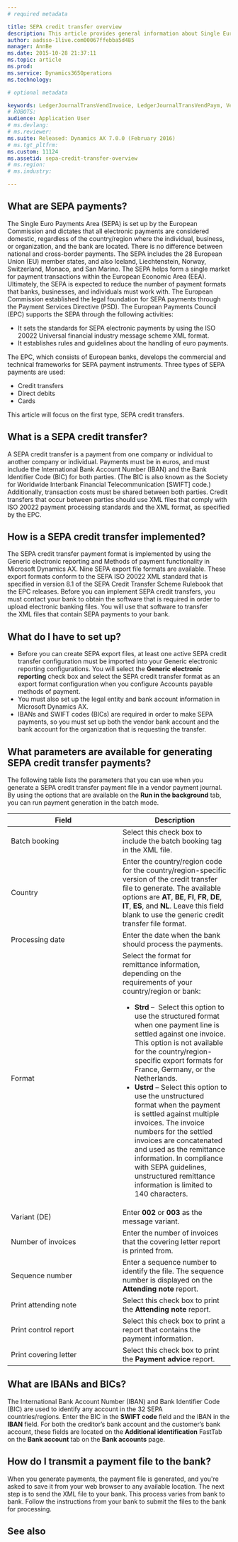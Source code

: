 ```yaml
---
# required metadata

title: SEPA credit transfer overview
description: This article provides general information about Single Euro Payments Area (SEPA) credit transfers, which are one of the three types of SEPA payments. A SEPA credit transfer is a payment (in euros) from one company or individual to another company or individual. The article also describes how to set up and transmit a SEPA credit transfer payment file.
author: aadsso-1live.com00067ffebba5d485
manager: AnnBe
ms.date: 2015-10-28 21:37:11
ms.topic: article
ms.prod: 
ms.service: Dynamics365Operations
ms.technology: 

# optional metadata

keywords: LedgerJournalTransVendInvoice, LedgerJournalTransVendPaym, VendPaymMode
# ROBOTS: 
audience: Application User
# ms.devlang: 
# ms.reviewer: 
ms.suite: Released: Dynamics AX 7.0.0 (February 2016)
# ms.tgt_pltfrm: 
ms.custom: 11124
ms.assetid: sepa-credit-transfer-overview
# ms.region: 
# ms.industry: 

---
```


What are SEPA payments?
-----------------------

The Single Euro Payments Area (SEPA) is set up by the European Commission and dictates that all electronic payments are considered domestic, regardless of the country/region where the individual, business, or organization, and the bank are located. There is no difference between national and cross-border payments. The SEPA includes the 28 European Union (EU) member states, and also Iceland, Liechtenstein, Norway, Switzerland, Monaco, and San Marino. The SEPA helps form a single market for payment transactions within the European Economic Area (EEA). Ultimately, the SEPA is expected to reduce the number of payment formats that banks, businesses, and individuals must work with. The European Commission established the legal foundation for SEPA payments through the Payment Services Directive (PSD). The European Payments Council (EPC) supports the SEPA through the following activities:

-   It sets the standards for SEPA electronic payments by using the ISO 20022 Universal financial industry message scheme XML format.
-   It establishes rules and guidelines about the handling of euro payments.

The EPC, which consists of European banks, develops the commercial and technical frameworks for SEPA payment instruments. Three types of SEPA payments are used:

-   Credit transfers
-   Direct debits
-   Cards

This article will focus on the first type, SEPA credit transfers.

What is a SEPA credit transfer?
-------------------------------

A SEPA credit transfer is a payment from one company or individual to another company or individual. Payments must be in euros, and must include the International Bank Account Number (IBAN) and the Bank Identifier Code (BIC) for both parties. (The BIC is also known as the Society for Worldwide Interbank Financial Telecommunication \[SWIFT\] code.) Additionally, transaction costs must be shared between both parties. Credit transfers that occur between parties should use XML files that comply with ISO 20022 payment processing standards and the XML format, as specified by the EPC.

How is a SEPA credit transfer implemented?
------------------------------------------

The SEPA credit transfer payment format is implemented by using the Generic electronic reporting and Methods of payment functionality in Microsoft Dynamics AX. Nine SEPA export file formats are available. These export formats conform to the SEPA ISO 20022 XML standard that is specified in version 8.1 of the SEPA Credit Transfer Scheme Rulebook that the EPC releases. Before you can implement SEPA credit transfers, you must contact your bank to obtain the software that is required in order to upload electronic banking files. You will use that software to transfer the XML files that contain SEPA payments to your bank.

What do I have to set up?
-------------------------

-   Before you can create SEPA export files, at least one active SEPA credit transfer configuration must be imported into your Generic electronic reporting configurations. You will select the **Generic electronic reporting** check box and select the SEPA credit transfer format as an export format configuration when you configure Accounts payable methods of payment.
-   You must also set up the legal entity and bank account information in Microsoft Dynamics AX.
-   IBANs and SWIFT codes (BICs) are required in order to make SEPA payments, so you must set up both the vendor bank account and the bank account for the organization that is requesting the transfer.

What parameters are available for generating SEPA credit transfer payments?
---------------------------------------------------------------------------

The following table lists the parameters that you can use when you generate a SEPA credit transfer payment file in a vendor payment journal. By using the options that are available on the **Run in the background** tab, you can run payment generation in the batch mode.

<table>
<colgroup>
<col width="50%" />
<col width="50%" />
</colgroup>
<thead>
<tr class="header">
<th>Field</th>
<th>Description</th>
</tr>
</thead>
<tbody>
<tr class="odd">
<td>Batch booking</td>
<td>Select this check box to include the batch booking tag in the XML file.</td>
</tr>
<tr class="even">
<td>Country</td>
<td>Enter the country/region code for the country/region-specific version of the credit transfer file to generate. The available options are <strong>AT</strong>, <strong>BE</strong>, <strong>FI</strong>, <strong>FR</strong>, <strong>DE</strong>, <strong>IT</strong>, <strong>ES</strong>, and <strong>NL</strong>. Leave this field blank to use the generic credit transfer file format.</td>
</tr>
<tr class="odd">
<td>Processing date</td>
<td>Enter the date when the bank should process the payments.</td>
</tr>
<tr class="even">
<td>Format</td>
<td>Select the format for remittance information, depending on the requirements of your country/region or bank:
<ul>
<li><strong>Strd</strong> –  Select this option to use the structured format when one payment line is settled against one invoice. This option is not available for the country/region-specific export formats for France, Germany, or the Netherlands.</li>
<li><strong>Ustrd</strong> – Select this option to use the unstructured format when the payment is settled against multiple invoices. The invoice numbers for the settled invoices are concatenated and used as the remittance information. In compliance with SEPA guidelines, unstructured remittance information is limited to 140 characters.</li>
</ul></td>
</tr>
<tr class="odd">
<td>Variant (DE)</td>
<td>Enter <strong>002</strong> or <strong>003</strong> as the message variant.</td>
</tr>
<tr class="even">
<td>Number of invoices</td>
<td>Enter the number of invoices that the covering letter report is printed from.</td>
</tr>
<tr class="odd">
<td>Sequence number</td>
<td>Enter a sequence number to identify the file. The sequence number is displayed on the <strong>Attending note</strong> report.</td>
</tr>
<tr class="even">
<td>Print attending note</td>
<td>Select this check box to print the <strong>Attending note</strong> report.</td>
</tr>
<tr class="odd">
<td>Print control report</td>
<td>Select this check box to print a report that contains the payment information.</td>
</tr>
<tr class="even">
<td>Print covering letter</td>
<td>Select this check box to print the <strong>Payment advice</strong> report.</td>
</tr>
</tbody>
</table>

What are IBANs and BICs?
------------------------

The International Bank Account Number (IBAN) and Bank Identifier Code (BIC) are used to identify any account in the 32 SEPA countries/regions. Enter the BIC in the **SWIFT code** field and the IBAN in the **IBAN** field. For both the creditor’s bank account and the customer’s bank account, these fields are located on the **Additional identification** FastTab on the **Bank account** tab on the **Bank accounts** page.

How do I transmit a payment file to the bank?
---------------------------------------------

When you generate payments, the payment file is generated, and you're asked to save it from your web browser to any available location. The next step is to send the XML file to your bank. This process varies from bank to bank. Follow the instructions from your bank to submit the files to the bank for processing.

See also
--------

[](legal)

